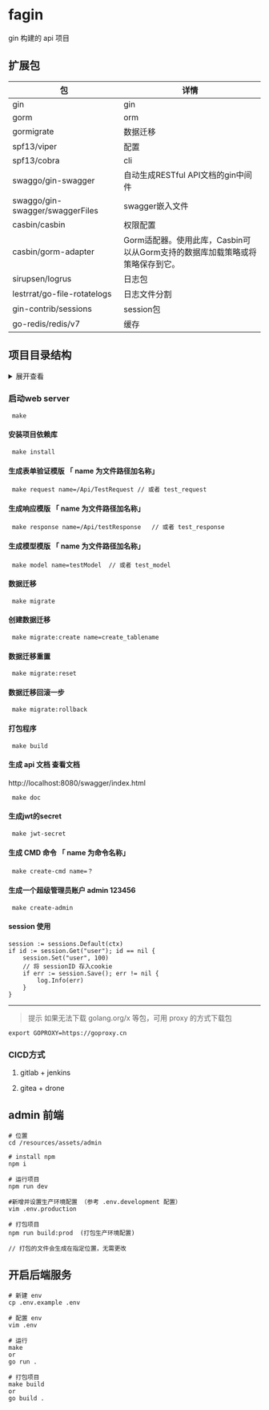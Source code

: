 # fagin

gin 构建的 api 项目

## 扩展包

 包 | 详情 
 ---|--- 
 gin | gin 
 gorm | orm 
 gormigrate | 数据迁移 
 spf13/viper | 配置 
 spf13/cobra  | cli 
 swaggo/gin-swagger | 自动生成RESTful API文档的gin中间件 
 swaggo/gin-swagger/swaggerFiles | swagger嵌入文件 |
 casbin/casbin | 权限配置 
 casbin/gorm-adapter | Gorm适配器。使用此库，Casbin可 以从Gorm支持的数据库加载策略或将策略保存到它。 
 sirupsen/logrus  | 日志包 
 lestrrat/go-file-rotatelogs | 日志文件分割 
 gin-contrib/sessions | session包
 go-redis/redis/v7 | 缓存

## 项目目录结构
<details>
<summary>展开查看</summary>
<pre><code>
├── app                 项目核心逻辑代码
│    ├── cache          缓存
│    ├── constants      常量
│    ├── errno          错误
│    ├── controllers    控制器
│    ├── models         模型
│    ├── middleware     中间件
│    ├── services       业务
│    ├── requests       参数校验
│    ├── responses      响应
│    └── helper.go      工具方法
│
├── console             控制台
│    ├── cmd            cmd 入口
│    └── main.go        cmd 命令
│
├── config              配置中心
│
├── database            数据库
│    └── migrations     数据迁移文件
│
├── pkg                 项目依赖
│
├── doc                 文档
│
├── public              项目静态文件
│    ├── css     
│    ├── js      
│    ├── js      
│    └── assets  
│
├── resources           项目资源
│    ├── assets         assets
│    │     └── admin    后台前端项目
│    └── views          go 模板文件
│
├── routes              路由
│    ├── admin.go       后台 路由
│    ├── api.go         api 路由
│    └── web.go         web 路由
│ 			
├── test                测试文件  
│
├── storage             存放日志等文件
│
├── main.go             项目入口
│
├── config.yaml         动态项目配置
│
├── .env                系统配置
│
├── .drone.yml          drone 配置
│
├── admin.sh            脚本
│
└── Makefile            Makefile 文件
</code></pre>
</details>


### 启动web server

```
 make
```

#### 安装项目依赖库

```
 make install 
```

#### 生成表单验证模版 「 name 为文件路径加名称」

```
 make request name=/Api/TestRequest // 或者 test_request
```

#### 生成响应模版 「 name 为文件路径加名称」

```
 make response name=/Api/testResponse	// 或者 test_response
```

#### 生成模型模版 「 name 为文件路径加名称」

```
 make model name=testModel	// 或者 test_model
```

#### 数据迁移

```
 make migrate
```

#### 创建数据迁移

```
 make migrate:create name=create_tablename
```

#### 数据迁移重置

```
 make migrate:reset
```

#### 数据迁移回滚一步

```
 make migrate:rollback
```

#### 打包程序

```
 make build
```

#### 生成 api 文档 查看文档 

http://localhost:8080/swagger/index.html

```
 make doc 
```

#### 生成jwt的secret 

```
 make jwt-secret
```

#### 生成 CMD 命令 「 name 为命令名称」

```
 make create-cmd name=？
```

#### 生成一个超级管理员账户 admin 123456

```
 make create-admin
```

#### session 使用

```
session := sessions.Default(ctx)
if id := session.Get("user"); id == nil {
	session.Set("user", 100)
	// 将 sessionID 存入cookie
	if err := session.Save(); err != nil {
		log.Info(err)
	}
}
```


---

> 提示 如果无法下载 golang.org/x 等包，可用 proxy 的方式下载包

```
export GOPROXY=https://goproxy.cn
```




### CICD方式

1. gitlab + jenkins

1. gitea + drone

## admin 前端

```
# 位置 
cd /resources/assets/admin 

# install npm
npm i 

# 运行项目
npm run dev

#新增并设置生产环境配置 （参考 .env.development 配置）
vim .env.production

# 打包项目
npm run build:prod  (打包生产环境配置)

// 打包的文件会生成在指定位置，无需更改

```

## 开启后端服务

```
# 新建 env
cp .env.example .env

# 配置 env
vim .env

# 运行
make 
or
go run .

# 打包项目
make build
or
go build .

```
